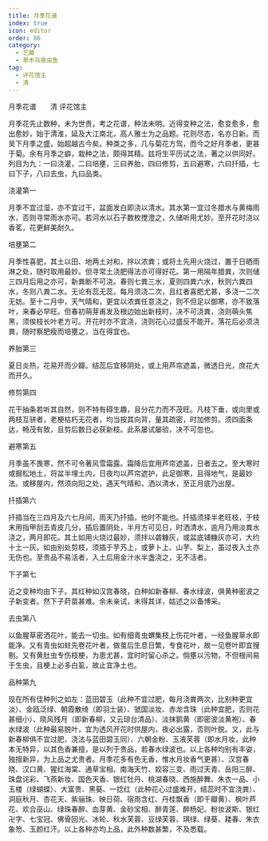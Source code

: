 ```yaml
---
title: 月季花谱
index: true
icon: editor
order: 66
category:
  - 艺藏
  - 草木鸟兽虫鱼
tag:
  - 评花馆主
  - 清
---
```


月季花谱　　清 评花馆主  

月季花先止数种，未为世贵，考之花谱，种法未明。近得变种之法，愈变愈多，愈出愈妙，始于清淮，延及大江南北，高人雅士为之品题。花则尽态，名亦日新。而吴下月季之盛，始超越古今矣。种类之多，几与菊花方驾，而今之好月季者，更甚于菊。余有月季之癖，栽种之法，颇得其精。兹将生平历试之法，著之以供同好。列目为九：一曰浇灌，二曰培壅，三曰养胎，四曰修剪，五曰避寒，六曰扦插，七曰下子，八曰去虫，九曰品类。  

浇灌第一  

月季不宜过湿，亦不宜过干，盆面发白即浇以清水。其水第一宜过冬腊水与黄梅雨水，否则寻常雨水亦可。若河水以石子数枚搅澄之，久储听用尤妙。至开花时浇以香茗，花更鲜美耐久。  

培壅第二  

月季性喜肥，其土以田、地两土对和，拌以浓粪；或将土先用火烧过，置于日晒雨淋之处，随时取用最妙。但寻常土浇肥得法亦可得好花。第一用隔年腊粪，次则储三四月后用之亦可，新粪断不可浇。春则七粪三水，夏则四粪六水，秋则六粪四水，冬则八粪二水。无论有蕊无蕊，每月须浇二次，且红者喜肥尤甚，多浇一二次无妨。至十二月中，天气晴和，更宜以浓粪任意浇之，则不但足以御寒，亦不致落叶，来春必早旺。但春初萌芽甫发及根边始出新枝时，决不可浇粪，浇则萌头焦黑，须俟枝长叶老方可。开花时亦不宜浇，浇则花心过盛反不能开。落花后必须浇粪，随时察肥瘦而培壅之，当在得宜也。  

养胎第三  

夏日炎热，花易开而少瓣。结蕊后宜移阴处，或上用芦帘遮盖，微透日光，庶花大而开久。  

修剪第四  

花干抽条若听其自然，则不特有碍生趣，且分花力而不茂旺。凡枝下垂，或向里或两枝互骈者，老梗枯朽无花者，均当按其向背，量其疏密，时加修剪。须四面条达，畅茂有致，且剪后数日必获新枝。此系屡试屡验，决不可忽也。  

避寒第五  

月季虽不畏寒，然不可令著风雪霜露。霜降后宜用芦帘遮盖，日者去之。至大寒时或掘松地土，将盆半埋土内，日夜均以芦帘遮护，此足御寒，且得地气，是最妙法。或移屋内，然须向阳之处，遇天气晴和，洒以清水，至正月底乃出屋。  

扦插第六  

扦插当在三四月及六七月间，雨天乃扦插，他时不能也。扦插须择半老旺枝，于枝末用指甲刮去青皮几分，插后置阴处，半月方可见日，时洒清水，逾月乃用淡粪水浇之，两月即花。其土如用火烧过最妙，须拌以砻糠灰，或盆底铺糠灰亦可，大约十土一灰。如由别处剪枝，须插于芋艿上，或萝卜上、山芋、梨上，虽过夜入土亦无伤也。至贵品不易活者，入土后用金汁水半盏浇之，无不活者。  

下子第七  

近之变种均由下子。其红种如汉宫春晓，白种如新春柳、春水绿波，俱黄种密波之子新变者。然下子莳苗甚难。余未亲试，未得其详，姑述之以备博采。  

去虫第八  

以鱼腥草密洒花叶，能去一切虫。如有细青虫蝟集枝上伤花叶者，一经鱼腥草水即能净。又有青虫如蛀先卷花叶者，做茧后生息日繁，专食花叶，故一见卷叶即宜搜剔。又有黄肚虫专伤枝梗，为患尤甚，宜时时留心杀之。倘壅以污物，不但根间易于生虫，且梗上必多白虱，故止宜净土也。  

品种第九  

现在所有佳种列之如左：蓝田碧玉（此种不宜过肥，每月浇粪两次，比别种更宜淡）、金瓯泛绿、朝霞散绮（即羽士装）、虢国淡妆、赤龙含珠（此种宜肥，否则花甚细小）、晓风残月（即新春柳，又云琼台清品）、淡抹鹅黄（即密波淡黄袍）、春水绿波（此种最易脱叶，宜为透风开花时供屋内，夜必出露，否则叶脱。又，此与新春柳俱不宜过肥，浇法与蓝田碧玉同）、六朝金粉、玉液芙蓉（即水月妆，此种本无特异，以其色香兼擅，是以列于贵品，若春水绿波也。以上各种均别有丰姿，独擅新异，为上品之尤贵者。月季花多有色无香，惟水月妆香气更甚）、汉宫春晓、汉口黄、猩红海棠、通草宝相、南海天竹、姣容三变、雨过天青、岳阳三醉、珠盘诧彩、飞燕新妆、国色天香、银红牡丹、桃湖春晓、西施醉舞、朱衣一品、小玉楼（绿蝴蝶）、大富贵、黑葵、一捻红（此种花心过盛难开，结蕊时不宜浇粪）、洞庭秋月、杏花天、紫骊珠、映日荷、宿雨含红、丹桂飘香（即千瓣黄）、枫叶芦花、欢合巫山、绿珠春醉、血芽黄、金砂宝相、醉青莲、醉杨妃、粉妆波斯、银红卍字、七宝冠、佛骨回光、冰轮、秋水芙蓉、豆绿芙蓉、琪绿、绿葵、耧春、朱衣象笏、玉颜红汗。以上各种亦均上品，此外种数甚繁，不及悉载。  
